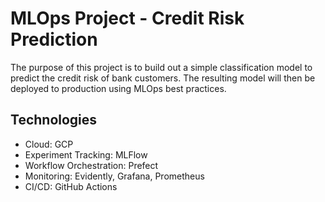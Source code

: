 
# MLOps Project - Credit Risk Prediction

The purpose of this project is to build out a simple classification model to predict the credit risk of bank customers. The resulting model will then be deployed to production using MLOps best practices.



## Technologies


- Cloud: GCP
- Experiment Tracking: MLFlow
- Workflow Orchestration: Prefect
- Monitoring: Evidently, Grafana, Prometheus
- CI/CD: GitHub Actions



